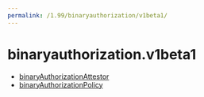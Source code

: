 ```yaml
---
permalink: /1.99/binaryauthorization/v1beta1/
---
```


# binaryauthorization.v1beta1



* [binaryAuthorizationAttestor](binaryAuthorizationAttestor.md)
* [binaryAuthorizationPolicy](binaryAuthorizationPolicy.md)